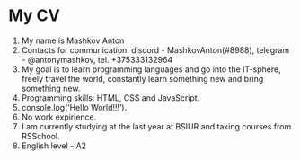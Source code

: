  # My CV
 1. My name is Mashkov Anton
 2. Contacts for communication: discord - MashkovAnton(#8988), telegram - @antonymashkov, tel. +375333132964
 3. My goal is to learn programming languages and go into the IT-sphere, freely travel the world, constantly learn something new and bring something new.
 4. Programming skills: HTML, CSS and JavaScript.
 5. console.log(‘Hello World!!!’).
 6. No work expirience.
 7. I am currently studying at the last year at BSIUR and taking courses from RSSchool.
 8. English level - A2
